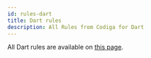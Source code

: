 ```yaml
---
id: rules-dart
title: Dart rules
description: All Rules from Codiga for Dart
---
```


All Dart rules are available on [this page](https://www.codiga.io/code-analysis/rules/dart/all/all/).
